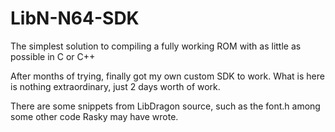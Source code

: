 # LibN-N64-SDK
The simplest solution to compiling a fully working ROM with as little as possible in C or C++

After months of trying, finally got my own custom SDK to work.
What is here is nothing extraordinary, just 2 days worth of work. 

There are some snippets from LibDragon source, such as the font.h among some other code Rasky may have wrote.
